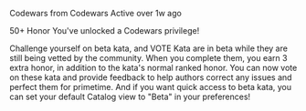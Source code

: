 Codewars from Codewars
Active over 1w ago
 
50+ Honor
You've unlocked a Codewars privilege!

Challenge yourself on beta kata, and VOTE
Kata are in beta while they are still being vetted by the community. When you complete them, you earn 3 extra honor, in addition to the kata's normal ranked honor.
You can now vote on these kata and provide feedback to help authors correct any issues and perfect them for primetime. And if you want quick access to beta kata, you can set your default Catalog view to "Beta" in your preferences!